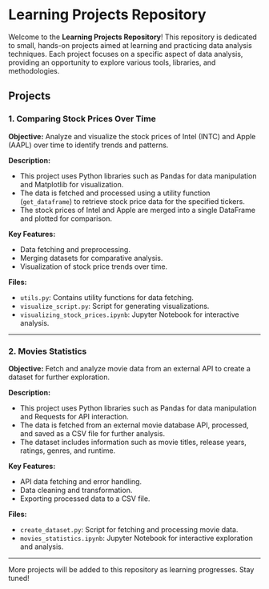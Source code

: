 # Learning Projects Repository

Welcome to the **Learning Projects Repository**! This repository is dedicated to small, hands-on projects aimed at learning and practicing data analysis techniques. Each project focuses on a specific aspect of data analysis, providing an opportunity to explore various tools, libraries, and methodologies.

## Projects

### 1. Comparing Stock Prices Over Time
**Objective:** Analyze and visualize the stock prices of Intel (INTC) and Apple (AAPL) over time to identify trends and patterns.

**Description:**
- This project uses Python libraries such as Pandas for data manipulation and Matplotlib for visualization.
- The data is fetched and processed using a utility function (`get_dataframe`) to retrieve stock price data for the specified tickers.
- The stock prices of Intel and Apple are merged into a single DataFrame and plotted for comparison.

**Key Features:**
- Data fetching and preprocessing.
- Merging datasets for comparative analysis.
- Visualization of stock price trends over time.

**Files:**
- `utils.py`: Contains utility functions for data fetching.
- `visualize_script.py`: Script for generating visualizations.
- `visualizing_stock_prices.ipynb`: Jupyter Notebook for interactive analysis.

---

### 2. Movies Statistics
**Objective:** Fetch and analyze movie data from an external API to create a dataset for further exploration.

**Description:**
- This project uses Python libraries such as Pandas for data manipulation and Requests for API interaction.
- The data is fetched from an external movie database API, processed, and saved as a CSV file for further analysis.
- The dataset includes information such as movie titles, release years, ratings, genres, and runtime.

**Key Features:**
- API data fetching and error handling.
- Data cleaning and transformation.
- Exporting processed data to a CSV file.

**Files:**
- `create_dataset.py`: Script for fetching and processing movie data.
- `movies_statistics.ipynb`: Jupyter Notebook for interactive exploration and analysis.

---

More projects will be added to this repository as learning progresses. Stay tuned!

